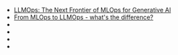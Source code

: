 


- [LLMOps: The Next Frontier of MLOps for Generative AI](https://www.linkedin.com/pulse/llmops-next-frontier-mlops-generative-ai-prasun-mishra)
- [From MLOps to LLMOps - what's the difference?](https://dataroots.io/research/contributions/from-mlops-to-llmops-whats-the-difference/)
- []()
- []()
- []()
- []()

